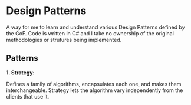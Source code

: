 # Design Patterns

A way for me to learn and understand various Design Patterns defined by the GoF. Code is written in C# and I take no ownership of the original methodologies or strutures being implemented.

## Patterns

**1. Strategy:**

Defines a family of algorithms, encapsulates each one, and makes them interchangeable. Strategy lets the algorithm vary independently from the clients that use it.
